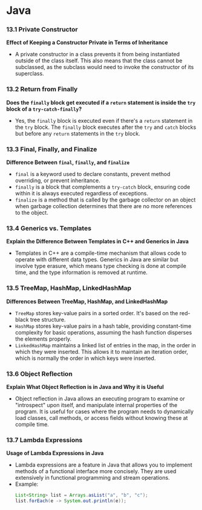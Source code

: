 # Java

### 13.1 Private Constructor

**Effect of Keeping a Constructor Private in Terms of Inheritance**

- A private constructor in a class prevents it from being instantiated outside of the class itself. This also means that the class cannot be subclassed, as the subclass would need to invoke the constructor of its superclass.

### 13.2 Return from Finally

**Does the `finally` block get executed if a `return` statement is inside the `try` block of a `try-catch-finally`?**

- Yes, the `finally` block is executed even if there's a `return` statement in the `try` block. The `finally` block executes after the `try` and `catch` blocks but before any `return` statements in the `try` block.

### 13.3 Final, Finally, and Finalize

**Difference Between `final`, `finally`, and `finalize`**

- `final` is a keyword used to declare constants, prevent method overriding, or prevent inheritance.
- `finally` is a block that complements a `try-catch` block, ensuring code within it is always executed regardless of exceptions.
- `finalize` is a method that is called by the garbage collector on an object when garbage collection determines that there are no more references to the object.

### 13.4 Generics vs. Templates

**Explain the Difference Between Templates in C++ and Generics in Java**

- Templates in C++ are a compile-time mechanism that allows code to operate with different data types. Generics in Java are similar but involve type erasure, which means type checking is done at compile time, and the type information is removed at runtime.

### 13.5 TreeMap, HashMap, LinkedHashMap

**Differences Between TreeMap, HashMap, and LinkedHashMap**

- `TreeMap` stores key-value pairs in a sorted order. It's based on the red-black tree structure.
- `HashMap` stores key-value pairs in a hash table, providing constant-time complexity for basic operations, assuming the hash function disperses the elements properly.
- `LinkedHashMap` maintains a linked list of entries in the map, in the order in which they were inserted. This allows it to maintain an iteration order, which is normally the order in which keys were inserted.

### 13.6 Object Reflection

**Explain What Object Reflection is in Java and Why it is Useful**

- Object reflection in Java allows an executing program to examine or "introspect" upon itself, and manipulate internal properties of the program. It is useful for cases where the program needs to dynamically load classes, call methods, or access fields without knowing these at compile time.

### 13.7 Lambda Expressions

**Usage of Lambda Expressions in Java**

- Lambda expressions are a feature in Java that allows you to implement methods of a functional interface more concisely. They are used extensively in functional programming and stream operations.
- Example:
  ```java
  List<String> list = Arrays.asList("a", "b", "c");
  list.forEach(e -> System.out.println(e));
  ```
